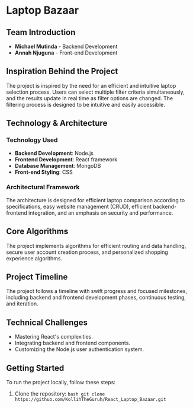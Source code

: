 # Laptop Bazaar

## Team Introduction

- **Michael Mutinda** - Backend Development
- **Annah Njuguna** - Front-end Development

## Inspiration Behind the Project

The project is inspired by the need for an efficient and intuitive laptop selection process. Users can select multiple filter criteria simultaneously, and the results update in real time as filter options are changed. The filtering process is designed to be intuitive and easily accessible.

## Technology & Architecture

### Technology Used

- **Backend Development**: Node.js
- **Frontend Development**: React framework
- **Database Management**: MongoDB
- **Front-end Styling**: CSS

### Architectural Framework

The architecture is designed for efficient laptop comparison according to specifications, easy website management (CRUD), efficient backend-frontend integration, and an emphasis on security and performance.

## Core Algorithms

The project implements algorithms for efficient routing and data handling, secure user account creation process, and personalized shopping experience algorithms.

## Project Timeline

The project follows a timeline with swift progress and focused milestones, including backend and frontend development phases, continuous testing, and iteration.

## Technical Challenges

- Mastering React's complexities.
- Integrating backend and frontend components.
- Customizing the Node.js user authentication system.

## Getting Started

To run the project locally, follow these steps:

1. Clone the repository:
``bash
git clone https://github.com/KollihTheGuruh/React_Laptop_Bazaar.git
``